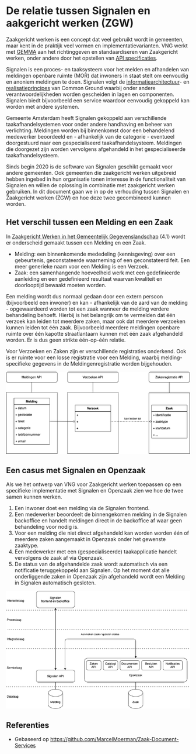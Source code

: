 # De relatie tussen Signalen en aakgericht werken (ZGW)

Zaakgericht werken is een concept dat veel gebruikt wordt in gemeenten, maar kent in de praktijk veel vormen en implementatievarianten. VNG werkt met [GEMMA](https://www.gemmaonline.nl/index.php/ZGW_in_GEMMA_2) aan het richtinggeven en standaardiseren van Zaakgericht werken, onder andere door het opstellen van [API specificaties](https://vng-realisatie.github.io/gemma-zaken/).

Signalen is een proces- en taaksysteem voor het melden en afhandelen van meldingen openbare ruimte (MOR) dat inwoners in staat stelt om eenvoudig en anoniem meldingen te doen. Signalen volgt de [informatiearchitectuur](https://appstore.commonground.nl/20190130_-_Common_Ground_-_Informatiearchitectuurprincipes.pdf)- en [realisatieprincipes](https://appstore.commonground.nl/20190130_-_Common_Ground_-_Realisatieprincipes.pdf) van Common Ground waarbij onder andere verantwoordelijkheden worden gescheiden in lagen en componenten. Signalen biedt bijvoorbeeld een service waardoor eenvoudig gekoppeld kan worden met andere systemen.

Gemeente Amsterdam heeft Signalen gekoppeld aan verschillende taakafhandelsystemen voor onder andere handhaving en beheer van verlichting. Meldingen worden bij binnenkomst door een behandelend medewerker beoordeeld en - afhankelijk van de categorie - eventueel doorgestuurd naar een gespecialiseerd taakafhandelsysteem. Meldingen die doorgezet zijn worden vervolgens afgehandeld in het gespecialiseerde taakafhandelsysteem.

Sinds begin 2020 is de software van Signalen geschikt gemaakt voor andere gemeenten. Ook gemeenten die zaakgericht werken uitgebreid hebben ingebed in hun organisatie tonen interesse in de functionaliteit van Signalen en willen de oplossing in combinatie met zaakgericht werken gebruiken. In dit document gaan we in op de verhouding tussen Signalen en Zaakgericht werken (ZGW) en hoe deze twee gecombineerd kunnen worden.

## Het verschil tussen een Melding en een Zaak

In [Zaakgericht Werken in het Gemeentelijk Gegevenslandschap](https://www.gemmaonline.nl/images/gemmaonline/f/fa/20190206_-_Zaakgericht_werken_in_het_Gemeentelijk_Gegevenslandschap.pdf) (4.1) wordt er onderscheid gemaakt tussen een Melding en een Zaak.

- Melding: een binnenkomende mededeling (kennisgeving) over een gebeurtenis, geconstateerde waarneming of een geconstateerd feit. Een meer generieke naam voor een Melding is een Verzoek.
- Zaak: een samenhangende hoeveelheid werk met een gedefinieerde aanleiding en een gedefinieerd resultaat waarvan kwaliteit en doorlooptijd bewaakt moeten worden.

Een melding wordt dus normaal gedaan door een extern persoon (bijvoorbeeld een inwoner) en kan - afhankelijk van de aard van de melding - opgewaardeerd worden tot een zaak wanneer de melding verdere behandeling behoeft. Hierbij is het belangrijk om te vermelden dat één verzoek kan leiden tot meerdere zaken, maar ook dat meerdere verzoeken kunnen leiden tot één zaak. Bijvoorbeeld meerdere meldingen openbare ruimte over één kapotte straatlantaarn kunnen met één zaak afgehandeld worden. Er is dus geen strikte één-op-één relatie.

Voor Verzoeken en Zaken zijn er verschillende registraties onderkend. Ook is er ruimte voor een losse registratie voor een Melding, waarbij melding-specifieke gegevens in de Meldingenregistratie worden bijgehouden.

![Schematische weergave van de verschillende registraties](./registraties.png)

## Een casus met Signalen en Openzaak

Als we het ontwerp van VNG voor Zaakgericht werken toepassen op een specifieke implementatie met Signalen en Openzaak zien we hoe de twee samen kunnen werken.

1. Een inwoner doet een melding via de Signalen frontend.
1. Een medewerker beoordeelt de binnengekomen melding in de Signalen backoffice en handelt meldingen direct in de backoffice af waar geen behandeling voor nodig is.
1. Voor een melding die niet direct afgehandeld kan worden worden één of meerdere zaken aangemaakt in Openzaak onder het gewenste zaaktype.
1. Een medewerker met een (gespecialiseerde) taakapplicatie handelt vervolgens de zaak af via Openzaak.
1. De status van de afgehandelde zaak wordt automatisch via een notificatie teruggekoppeld aan Signalen. Op het moment dat alle onderliggende zaken in Openzaak zijn afgehandeld wordt een Melding in Signalen automatisch gesloten.

![Architectuur met Signalen en Openzaak](./architectuur.png)

## Referenties

- Gebaseerd op https://github.com/MarcelMoerman/Zaak-Document-Services
